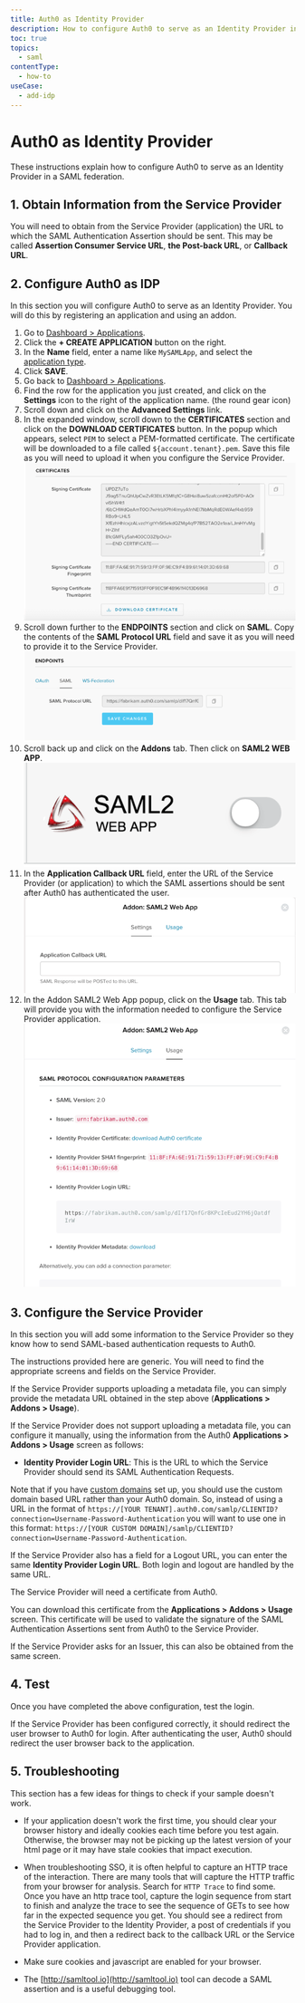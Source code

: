 ```yaml
---
title: Auth0 as Identity Provider
description: How to configure Auth0 to serve as an Identity Provider in a SAML federation.
toc: true
topics:
  - saml
contentType:
  - how-to
useCase:
  - add-idp
---
```

# Auth0 as Identity Provider

These instructions explain how to configure Auth0 to serve as an Identity Provider in a SAML federation.

## 1. Obtain Information from the Service Provider

You will need to obtain from the Service Provider (application) the URL to which the SAML Authentication Assertion should be sent. This may be called **Assertion Consumer Service URL**, **the Post-back URL**, or **Callback URL**.

## 2. Configure Auth0 as IDP

In this section you will configure Auth0 to serve as an Identity Provider. You will do this by registering an application and using an addon.

1. Go to [Dashboard > Applications](${manage_url}/#/applications).
1. Click the **+ CREATE APPLICATION** button on the right.
1. In the **Name** field, enter a name like `MySAMLApp`, and select the [application type](/applications/concepts/app-types-auth0).
1. Click **SAVE**.
1. Go back to [Dashboard > Applications](${manage_url}/#/applications).
1. Find the row for the application you just created, and click on the **Settings** icon to the right of the application name. (the round gear icon)
1. Scroll down and click on the **Advanced Settings** link.
1. In the expanded window, scroll down to the **CERTIFICATES** section and click on the **DOWNLOAD CERTIFICATES** button.  In the popup which appears, select `PEM` to select a PEM-formatted certificate.  The certificate will be downloaded to a file called `${account.tenant}.pem`.  Save this file as you will need to upload it when you configure the Service Provider.
    ![Download Certificate](/media/articles/saml/saml-idp-generic/saml-idp-generic1.png)
1. Scroll down further to the **ENDPOINTS** section and click on **SAML**.  Copy the contents of the **SAML Protocol URL** field and save it as you will need to provide it to the Service Provider.
    ![SAML Protocol URL](/media/articles/saml/saml-idp-generic/saml-idp-generic2.png)
1. Scroll back up and click on the **Addons** tab.  Then click on **SAML2 WEB APP**.
    ![SAML2 WEB APP](/media/articles/saml/saml-idp-generic/saml-idp-generic3.png)
1. In the **Application Callback URL** field, enter the URL of the Service Provider (or application) to which the SAML assertions should be sent after Auth0 has authenticated the user.  
    ![Application Callback URL](/media/articles/saml/saml-idp-generic/saml-idp-generic4.png)
1.  In the Addon SAML2 Web App popup, click on the **Usage** tab.  This tab will provide you with the information needed to configure the Service Provider application.
    ![Usage](/media/articles/saml/saml-idp-generic/saml-idp-generic5.png)

## 3. Configure the Service Provider

In this section you will add some information to the Service Provider so they know how to send SAML-based authentication requests to Auth0. 

The instructions provided here are generic. You will need to find the appropriate screens and fields on the Service Provider.

If the Service Provider supports uploading a metadata file, you can simply provide the metadata URL obtained in the step above (**Applications > Addons > Usage**).

If the Service Provider does not support uploading a metadata file, you can configure it manually, using the information from the Auth0 **Applications > Addons > Usage** screen as follows:

- **Identity Provider Login URL**: This is the URL to which the Service Provider should send its SAML Authentication Requests.

Note that if you have [custom domains](/custom-domains) set up, you should use the custom domain based URL rather than your Auth0 domain. So, instead of using a URL in the format of `https://[YOUR TENANT].auth0.com/samlp/CLIENTID?connection=Username-Password-Authentication` you will want to use one in this format: `https://[YOUR CUSTOM DOMAIN]/samlp/CLIENTID?connection=Username-Password-Authentication`.

If the Service Provider also has a field for a Logout URL, you can enter the same **Identity Provider Login URL**. Both login and logout are handled by the same URL.

The Service Provider will need a certificate from Auth0. 

You can download this certificate from the **Applications > Addons > Usage** screen. This certificate will be used to validate the signature of the SAML Authentication Assertions sent from Auth0 to the Service Provider.

If the Service Provider asks for an Issuer, this can also be obtained from the same screen.

## 4. Test

Once you have completed the above configuration, test the login.

If the Service Provider has been configured correctly, it should redirect the user browser to Auth0 for login. After authenticating the user, Auth0 should redirect the user browser back to the application.

## 5. Troubleshooting

This section has a few ideas for things to check if your sample doesn't work.

- If your application doesn't work the first time, you should clear your browser history and ideally cookies each time before you test again. Otherwise, the browser may not be picking up the latest version of your html page or it may have stale cookies that impact execution.

- When troubleshooting SSO, it is often helpful to capture an HTTP trace of the interaction. There are many tools that will capture the HTTP traffic from your browser for analysis.  Search for `HTTP Trace` to find some. Once you have an http trace tool, capture the login sequence from start to finish and analyze the trace to see the sequence of GETs to see how far in the expected sequence you get. You should see a redirect from the Service Provider to the Identity Provider, a post of credentials if you had to log in, and then a redirect back to the callback URL or the Service Provider application.

- Make sure cookies and javascript are enabled for your browser.

- The [http://samltool.io](http://samltool.io) tool can decode a SAML assertion and is a useful debugging tool.
